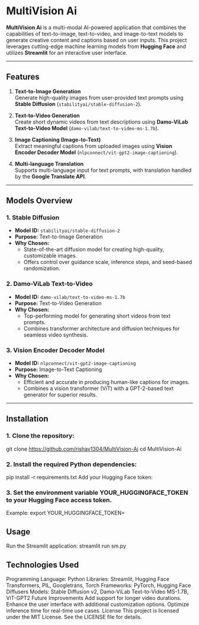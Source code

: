 
# MultiVision Ai
**MultiVision Ai** is a multi-modal AI-powered application that combines the capabilities of text-to-image, text-to-video, and image-to-text models to generate creative content and captions based on user inputs. This project leverages cutting-edge machine learning models from **Hugging Face** and utilizes **Streamlit** for an interactive user interface.

---

## Features

1. **Text-to-Image Generation**  
   Generate high-quality images from user-provided text prompts using **Stable Diffusion** (`stabilityai/stable-diffusion-2`).

2. **Text-to-Video Generation**  
   Create short dynamic videos from text descriptions using **Damo-ViLab Text-to-Video Model** (`damo-vilab/text-to-video-ms-1.7b`).

3. **Image Captioning (Image-to-Text)**  
   Extract meaningful captions from uploaded images using **Vision Encoder Decoder Model** (`nlpconnect/vit-gpt2-image-captioning`).

4. **Multi-language Translation**  
   Supports multi-language input for text prompts, with translation handled by the **Google Translate API**.

---

## Models Overview

### 1. Stable Diffusion
- **Model ID:** `stabilityai/stable-diffusion-2`
- **Purpose:** Text-to-Image Generation  
- **Why Chosen:**  
  - State-of-the-art diffusion model for creating high-quality, customizable images.
  - Offers control over guidance scale, inference steps, and seed-based randomization.

### 2. Damo-ViLab Text-to-Video
- **Model ID:** `damo-vilab/text-to-video-ms-1.7b`
- **Purpose:** Text-to-Video Generation  
- **Why Chosen:**  
  - Top-performing model for generating short videos from text prompts.
  - Combines transformer architecture and diffusion techniques for seamless video synthesis.

### 3. Vision Encoder Decoder Model
- **Model ID:** `nlpconnect/vit-gpt2-image-captioning`
- **Purpose:** Image-to-Text Captioning  
- **Why Chosen:**  
  - Efficient and accurate in producing human-like captions for images.
  - Combines a vision transformer (ViT) with a GPT-2-based text generator for superior results.

---

## Installation

### 1. Clone the repository:
git clone https://github.com/rishav1304/MultiVision-Ai
cd MultiVision-Ai


### 2. Install the required Python dependencies:

pip install -r requirements.txt
Add your Hugging Face token:

### 3. Set the environment variable YOUR_HUGGINGFACE_TOKEN to your Hugging Face access token.
Example:
export YOUR_HUGGINGFACE_TOKEN=<your-token>


## Usage
Run the Streamlit application:
streamlit run sm.py


## Technologies Used
 Programming Language: Python
 Libraries: Streamlit, Hugging Face Transformers, PIL, Googletrans, Torch
 Frameworks: PyTorch, Hugging Face Diffusers
 Models: Stable Diffusion v2, Damo-ViLab Text-to-Video MS-1.7B, ViT-GPT2
Future Improvements
Add support for longer video durations.
Enhance the user interface with additional customization options.
Optimize inference time for real-time use cases.
License
This project is licensed under the MIT License. See the LICENSE file for details.


